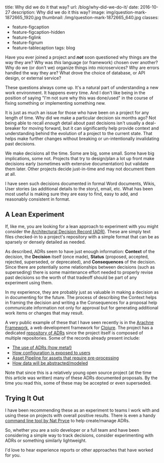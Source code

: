 title: Why did we do it that way?
url: /blog/why-did-we-do-it/
date: 2016-10-27
description: Why did we do it this way?
image: img/question-mark-1872665_1920.jpg
thumbnail: /img/question-mark-1872665_640.jpg
classes:
- feature-figcaption
- feature-figcaption-hidden
- feature-figlink
- feature-fignum
- feature-tablecaption
tags: blog


Have you ever joined a project and ***not*** soon questioned why things are the way they are? Why was *this* language (or framework) chosen over another? Why do we (or don't we) organize things into microservices? Why are errors handled the way they are? What drove the choice of database, or API design, or external service? 

These questions always come up. It's a natural part of understanding a new work environment. It happens every time. And I don't like being in the position of saying "I'm not sure why this was done/used" in the course of fixing something or implementing something new.

<!-- end-of-preview -->

It is just as much an issue for those who have been on a project for any length of time. Why did we make a particular decision six months ago? Not being able to recall *enough* detail about past decisions isn't usually a deal-breaker for moving forward, but it can significantly help provide context and understanding behind the evolution of a project to the current state. That helps make further changes without breaking or un-intentionally invalidating past decisions.

We make decisions all the time. Some are big, some small. Some have big implications, some not. Projects that try to design/plan a lot up front make decisions early (sometimes with extensive documentation) but validate them later. Other projects decide just-in-time and may not document them at all.

I have seen such decisions documented in formal Word documents, Wikis, User stories (as additional details to the story), email, etc. What has been most useful is making sure they are easy to find, easy to add, and reasonably consistent in format.

## A Lean Experiment

If, like me, you are looking for a lean approach to experiment with you might consider the [Architectural Decision Record (ADR)](http://thinkrelevance.com/blog/2011/11/15/documenting-architecture-decisions). These are simply text files checked-in to a project's repository with a simple format that can be as sparsely or densely detailed as needed.

As described, ADRs seem to have just enough information: **Context** of the decision, the **Decision** itself (once made), **Status** (proposed, accepted, rejected, superseded, or deprecated), and **Consequences** of the decision. Since there are potentially some relationships between decisions (such as superseding) there is some maintenance effort needed to properly revise past decisions so the worth of that tradeoff should be part of any experiment using them.

In my experience, they are probably just as valuable in making a decision as in documenting for the future. The process of describing the Context helps in framing the decision and writing a the Consequences for a proposal help communicate information not only for approval but for generating additional work items or changes that may result.

A very public example of these that I have seen recently is in the [Arachne Framework](http://arachne-framework.org), a web development framework for [Clojure](http://clojure.org). The project has a dedicated [repository of ADRs](https://github.com/arachne-framework/architecture) since the project itself is composed of multiple repositories. Some of the records already present include:

* [The use of ADRs (how meta!)](https://github.com/arachne-framework/architecture/blob/master/adr-001-use-adrs.md)
* [How configuration is exposed to users](https://github.com/arachne-framework/architecture/blob/master/adr-005-user-facing-config.md)
* [Asset Pipeline for assets that require pre-processing](https://github.com/arachne-framework/architecture/blob/master/adr-011-asset-pipeline.md)
* [How data will be abstracted/modeled](https://github.com/arachne-framework/architecture/blob/master/adr-015-data-abstraction-model.md)

Note that since this is a relatively young open source project (at the time this article was written) many of these ADRs documented proposals. By the time you read this, some of these may be accepted or even superseded.

## Trying It Out

I have been recommending these as an experiment to teams I work with and using these on projects with overall positive results. There is even a handy [command line tool by Nat Pryce](https://github.com/npryce/adr-tools) to help create/manage ADRs. 

So, whether you are a solo developer or a full team and have been considering a simple way to track decisions, consider experimenting with ADRs or something similarly lightweight.

I'd love to hear experience reports or other approaches that have worked for you.
